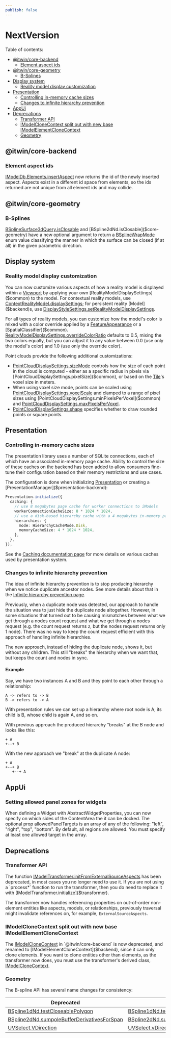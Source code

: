 ```yaml
---
publish: false
---
```

# NextVersion

Table of contents:

- [@itwin/core-backend](#itwincore-backend)
  - [Element aspect ids](#element-aspect-ids)
- [@itwin/core-geometry](#itwincore-geometry)
  - [B-Splines](#b-splines)
- [Display system](#display-system)
  - [Reality model display customization](#reality-model-display-customization)
- [Presentation](#presentation)
  - [Controlling in-memory cache sizes](#controlling-in-memory-cache-sizes)
  - [Changes to infinite hierarchy prevention](#changes-to-infinite-hierarchy-prevention)
- [AppUi](#appui)
- [Deprecations](#deprecations)
  - [Transformer API](#transformer-api)
  - [IModelCloneContext split out with new base IModelElementCloneContext](#imodelclonecontext-split-out-with-new-base-imodelelementclonecontext)
  - [Geometry](#geometry)

## @itwin/core-backend

### Element aspect ids

[IModelDb.Elements.insertAspect]($backend) now returns the id of the newly inserted aspect. Aspects exist in a different id space from elements, so
the ids returned are not unique from all element ids and may collide.

## @itwin/core-geometry

### B-Splines

[BSplineSurface3dQuery.isClosable]($core-geometry) and [BSpline2dNd.isClosable]($core-geometry) have a new optional argument to return a [BSplineWrapMode]($core-geometry) enum value classifying the manner in which the surface can be closed (if at all) in the given parametric direction.

## Display system

### Reality model display customization

You can now customize various aspects of how a reality model is displayed within a [Viewport]($frontend) by applying your own [RealityModelDisplaySettings]($common) to the model. For contextual reality models, use [ContextRealityModel.displaySettings]($common); for persistent reality [Model]($backend)s, use [DisplayStyleSettings.setRealityModelDisplaySettings]($common).

For all types of reality models, you can customize how the model's color is mixed with a color override applied by a [FeatureAppearance]($common) or a [SpatialClassifier]($common). [RealityModelDisplaySettings.overrideColorRatio]($common) defaults to 0.5, mixing the two colors equally, but you can adjust it to any value between 0.0 (use only the model's color) and 1.0 (use only the override color).

Point clouds provide the following additional customizations:

- [PointCloudDisplaySettings.sizeMode]($common) controls how the size of each point in the cloud is computed - either as a specific radius in pixels via [PointCloudDisplaySettings.pixelSize]($common), or based on the [Tile]($frontend)'s voxel size in meters.
- When using voxel size mode, points can be scaled using [PointCloudDisplaySettings.voxelScale]($common) and clamped to a range of pixel sizes using [PointCloudDisplaySettings.minPixelsPerVoxel]($common) and [PointCloudDisplaySettings.maxPixelsPerVoxel]($common).
- [PointCloudDisplaySettings.shape]($common) specifies whether to draw rounded points or square points.

## Presentation

### Controlling in-memory cache sizes

The presentation library uses a number of SQLite connections, each of which have an associated in-memory page cache. Ability to control the size of these caches on the backend has been added to allow consumers fine-tune their configuration based on their memory restrictions and use cases.

The configuration is done when initializing [Presentation]($presentation-backend) or creating a [PresentationManager]($presentation-backend):

```ts
Presentation.initialize({
  caching: {
    // use 8 megabytes page cache for worker connections to iModels
    workerConnectionCacheSize: 8 * 1024 * 1024,
    // use a disk-based hierarchy cache with a 4 megabytes in-memory page cache
    hierarchies: {
      mode: HierarchyCacheMode.Disk,
      memoryCacheSize: 4 * 1024 * 1024,
    },
  },
});
```

See the [Caching documentation page](../presentation/advanced/Caching.md) for more details on various caches used by presentation system.

### Changes to infinite hierarchy prevention

The idea of infinite hierarchy prevention is to stop producing hierarchy when we notice duplicate ancestor nodes. See more details about that in the [Infinite hierarchy prevention page](../presentation/hierarchies/InfiniteHierarchiesPrevention.md).

Previously, when a duplicate node was detected, our approach to handle the situation was to just hide the duplicate node altogether. However, in some situations that turned out to be causing mismatches between what we get through a nodes count request and what we get through a nodes request (e.g. the count request returns `2`, but the nodes request returns only 1 node). There was no way to keep the count request efficient with this approach of handling infinite hierarchies.

The new approach, instead of hiding the duplicate node, shows it, but without any children. This still "breaks" the hierarchy when we want that, but keeps the count and nodes in sync.

#### Example

Say, we have two instances A and B and they point to each other through a relationship:

```
A -> refers to -> B
B -> refers to -> A
```

With presentation rules we can set up a hierarchy where root node is A, its child is B, whose child is again A, and so on.

With previous approach the produced hierarchy "breaks" at the B node and looks like this:

```
+ A
+--+ B
```

With the new approach we "break" at the duplicate A node:

```
+ A
+--+ B
   +--+ A
```

## AppUi

### Setting allowed panel zones for widgets

When defining a Widget with AbstractWidgetProperties, you can now specify on which sides of the ContentArea the it can be docked. The optional prop allowedPanelTargets is an array of any of the following: "left", "right", "top", "bottom". By default, all regions are allowed. You must specify at least one allowed target in the array.

## Deprecations

### Transformer API

The function [IModelTransformer.initFromExternalSourceAspects]($transformer) has been deprecated, in most cases you no longer need to use it.
If you are not using a `process*` function to run the transformer, then you do need to replace it with [IModelTransformer.initialize]($transformer).

The transformer now handles referencing properties on out-of-order non-element entities like aspects, models, or relationships, previously
traversal might invalidate references on, for example,  `ExternalSourceAspects`.

### IModelCloneContext split out with new base IModelElementCloneContext

The [IModelCloneContext]($backend) in `@itwin/core-backend` is now deprecated, and renamed to [IModelElementCloneContext]($backend), since it
can only clone elements. If you want to clone entities other than elements, as the transformer now does, you must use the transformer's derived
class, [IModelCloneContext]($transformer).

### Geometry

The B-spline API has several name changes for consistency:

| Deprecated                                                    | Replacement                                                   |
| ------------------------------------------------------------- | ------------------------------------------------------------- |
| [BSpline1dNd.testCloseablePolygon]($core-geometry)            | [BSpline1dNd.testClosablePolygon]($core-geometry)             |
| [BSpline2dNd.sumpoleBufferDerivativesForSpan]($core-geometry) | [BSpline2dNd.sumPoleBufferDerivativesForSpan]($core-geometry) |
| [UVSelect.VDirection]($core-geometry)                         | [UVSelect.vDirection]($core-geometry)                         |

